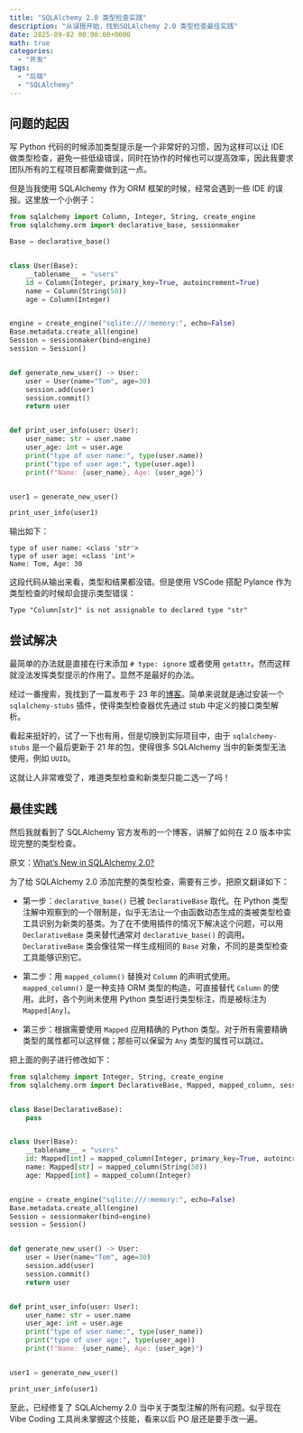 ```yaml
---
title: "SQLAlchemy 2.0 类型检查实践"
description: "从误报开始，找到SQLAlchemy 2.0 类型检查最佳实践"
date: 2025-09-02 00:00:00+0000
math: true
categories:
  - "开发"
tags:
  - "后端"
  - "SQLAlchemy"
---
```


## 问题的起因

写 Python 代码的时候添加类型提示是一个非常好的习惯，因为这样可以让 IDE 做类型检查，避免一些低级错误，同时在协作的时候也可以提高效率，因此我要求团队所有的工程项目都需要做到这一点。

但是当我使用 SQLAlchemy 作为 ORM 框架的时候，经常会遇到一些 IDE 的误报。这里放一个小例子：

```python
from sqlalchemy import Column, Integer, String, create_engine
from sqlalchemy.orm import declarative_base, sessionmaker

Base = declarative_base()


class User(Base):
    __tablename__ = "users"
    id = Column(Integer, primary_key=True, autoincrement=True)
    name = Column(String(50))
    age = Column(Integer)


engine = create_engine("sqlite:///:memory:", echo=False)
Base.metadata.create_all(engine)
Session = sessionmaker(bind=engine)
session = Session()


def generate_new_user() -> User:
    user = User(name="Tom", age=30)
    session.add(user)
    session.commit()
    return user


def print_user_info(user: User):
    user_name: str = user.name
    user_age: int = user.age
    print("type of user name:", type(user.name))
    print("type of user age:", type(user.age))
    print(f"Name: {user_name}, Age: {user_age}")


user1 = generate_new_user()

print_user_info(user1)

```

输出如下：

```
type of user name: <class 'str'>
type of user age: <class 'int'>
Name: Tom, Age: 30
```

这段代码从输出来看，类型和结果都没错。但是使用 VSCode 搭配 Pylance 作为类型检查的时候却会提示类型错误：

```
Type "Column[str]" is not assignable to declared type "str"
```

## 尝试解决

最简单的办法就是直接在行末添加 `# type: ignore` 或者使用 `getattr`。然而这样就没法发挥类型提示的作用了。显然不是最好的办法。

经过一番搜索，我找到了一篇发布于 23 年的[博客](https://changchen.me/blog/20230503/python-type-hinting-stubs/)。简单来说就是通过安装一个 `sqlalchemy-stubs` 插件，使得类型检查器优先通过 stub 中定义的接口类型解析。

看起来挺好的，试了一下也有用，但是切换到实际项目中，由于 `sqlalchemy-stubs` 是一个最后更新于 21 年的包，使得很多 SQLAlchemy 当中的新类型无法使用，例如 `UUID`。

这就让人非常难受了，难道类型检查和新类型只能二选一了吗！

## 最佳实践

然后我就看到了 SQLAlchemy 官方发布的一个博客，讲解了如何在 2.0 版本中实现完整的类型检查。

原文：[What’s New in SQLAlchemy 2.0?](ttps://docs.sqlalchemy.org/en/20/changelog/whatsnew_20.html#orm-declarative-models)

为了给 SQLAlchemy 2.0 添加完整的类型检查，需要有三步。把原文翻译如下：

* 第一步：`declarative_base()` 已被 `DeclarativeBase` 取代。在 Python 类型注解中观察到的一个限制是，似乎无法让一个由函数动态生成的类被类型检查工具识别为新类的基类。为了在不使用插件的情况下解决这个问题，可以用 `DeclarativeBase` 类来替代通常对 `declarative_base()` 的调用。`DeclarativeBase` 类会像往常一样生成相同的 `Base` 对象，不同的是类型检查工具能够识别它。

* 第二步：用 `mapped_column()` 替换对 `Column` 的声明式使用。`mapped_column()` 是一种支持 ORM 类型的构造，可直接替代 `Column` 的使用。此时，各个列尚未使用 Python 类型进行类型标注，而是被标注为 `Mapped[Any]`。

- 第三步：根据需要使用 `Mapped` 应用精确的 Python 类型。对于所有需要精确类型的属性都可以这样做；那些可以保留为 `Any` 类型的属性可以跳过。

把上面的例子进行修改如下：

```python
from sqlalchemy import Integer, String, create_engine
from sqlalchemy.orm import DeclarativeBase, Mapped, mapped_column, sessionmaker


class Base(DeclarativeBase):
    pass


class User(Base):
    __tablename__ = "users"
    id: Mapped[int] = mapped_column(Integer, primary_key=True, autoincrement=True)
    name: Mapped[str] = mapped_column(String(50))
    age: Mapped[int] = mapped_column(Integer)


engine = create_engine("sqlite:///:memory:", echo=False)
Base.metadata.create_all(engine)
Session = sessionmaker(bind=engine)
session = Session()


def generate_new_user() -> User:
    user = User(name="Tom", age=30)
    session.add(user)
    session.commit()
    return user


def print_user_info(user: User):
    user_name: str = user.name
    user_age: int = user.age
    print("type of user name:", type(user_name))
    print("type of user age:", type(user_age))
    print(f"Name: {user_name}, Age: {user_age}")


user1 = generate_new_user()

print_user_info(user1)

```

至此，已经修复了 SQLAlchemy 2.0 当中关于类型注解的所有问题。似乎现在 Vibe Coding 工具尚未掌握这个技能，看来以后 PO 层还是要手改一遍。